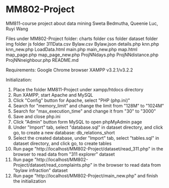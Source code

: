 # MM802-Project
MM811-course project about data mining
Sweta Bedmutha, Queenie Luc, Ruyi Wang

Files under MM802-Project folder:
charts folder
css folder
dataset folder
img folder
js folder
311Data.csv
Bylaw.csv
Bylaw.json
details.php
knn.php
knn_new.php
LoadData.html
main.php
main_new.php
map.html
map_page.php
map_page_new.php
ProjNNdays.php
ProjNNdistance.php
ProjNNneighbour.php
README.md


Requirements:
Google Chrome browser
XAMPP v3.2.1/v3.2.2

Initialization:
1. Place the folder MM811-Project under xampp/htdocs directory
2. Run XAMPP, start Apache and MySQL
3. Click "Config" button for Apache, select "PHP (php.ini)"
4. Search for "memory_limit" and change the limit from "128M" to "1024M"
5. Search for "max_execution_time" and change it from "30" to "3000"
6. Save and close php.ini
7. Click "Admin" button form MySQL to open phpMyAdmin page
8. Under "Import" tab, select "database.sql" in dataset directory, and click go, to create a new database: db_relations_short
9. Select the created database, under "Import" tab, select "tables.sql" in dataset directory, and click go, to create tables
10. Run page "http://localhost/MM802-Project/dataset/read_311.php" in the browser to read data from "311 explorer" dataset
11. Run page "http://localhost/MM802-Project/dataset/read_complaints.php" in the browser to read data from "bylaw infraction" dataset
12. Run page "http://localhost/MM802-Project/main_new.php" and finish the initialization


